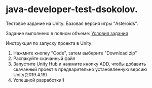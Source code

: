 # java-developer-test-dsokolov.
Тестовое задание на Unity. Базовая версия игры "Asteroids".
<p>
Задание выполнено в полном объеме: 
<a href="https://docviewer.yandex.by/view/271347263/?page=1&*=3mMv1juz31S3F2XnPMBgbnSQAjp7InVybCI6InlhLW1haWw6Ly8xNzg0NTUxMzUyMzQ1NjM3NDYvMS4yIiwidGl0bGUiOiJHYW1lIERldmVsb3Blcl8g0YLQtdGB0YLQvtCy0L7QtSDQt9Cw0LTQsNC90LjQtS5wZGYiLCJub2lmcmFtZSI6ZmFsc2UsInVpZCI6IjI3MTM0NzI2MyIsInRzIjoxNjQ0MDU3NjkxMzYxLCJ5dSI6IjE1MjQ5ODcwMzE2MjU1OTM4MjcifQ%3D%3D">Условия задания</a></p>
<p>
Инструкция по запуску проекта в Unity:
  <ol>
    <li>Нажмите кнопку "Code", затем выберите "Download zip"</li>
    <li>Распакуйте скачанный файл</li>
    <li>Запустите Unity Hub и нажмите кнопку ADD, чтобы добавить скачанный проект в предварительно установленную версию Unity(2019.4.19)</li>
    <li>Успешной разработки!)</li>
  </ol>
</p>

